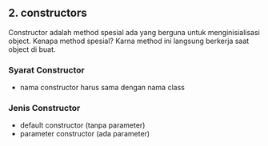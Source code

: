 ## 2. constructors

Constructor adalah method spesial ada yang berguna untuk menginisialisasi object. Kenapa method spesial? Karna method ini langsung berkerja saat object di buat.

### Syarat Constructor
- nama constructor harus sama dengan nama class

### Jenis Constructor
- default constructor (tanpa parameter)
- parameter constructor (ada parameter)

